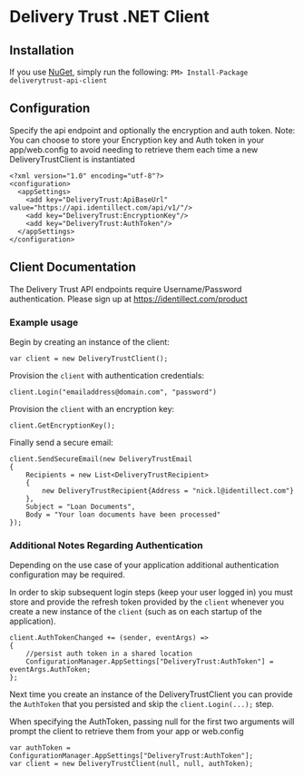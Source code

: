# Delivery Trust .NET Client

## Installation

If you use [NuGet](http://www.nuget.org/), simply run the following:
`PM> Install-Package deliverytrust-api-client`

## Configuration
Specify the api endpoint and optionally the encryption and auth token. Note: You can choose to store your Encryption key and Auth token in your app/web.config to avoid needing to retrieve them each time a new DeliveryTrustClient is instantiated

    <?xml version="1.0" encoding="utf-8"?>
    <configuration>
      <appSettings>
        <add key="DeliveryTrust:ApiBaseUrl" value="https://api.identillect.com/api/v1/"/>
        <add key="DeliveryTrust:EncryptionKey"/>
        <add key="DeliveryTrust:AuthToken"/>
      </appSettings>
    </configuration>
 

## Client Documentation
The Delivery Trust API endpoints require Username/Password authentication. Please sign up at https://identillect.com/product
### Example usage

Begin by creating an instance of the client:

    var client = new DeliveryTrustClient();
    
Provision the `client` with authentication credentials:

    client.Login("emailaddress@domain.com", "password")
    
Provision the `client` with an encryption key:

    client.GetEncryptionKey();
    
 Finally send a secure email:
 
    client.SendSecureEmail(new DeliveryTrustEmail
    {
        Recipients = new List<DeliveryTrustRecipient>
        {
            new DeliveryTrustRecipient{Address = "nick.l@identillect.com"}
        },
        Subject = "Loan Documents",
        Body = "Your loan documents have been processed"
    });
    
### Additional Notes Regarding Authentication
Depending on the use case of your application additional authentication configuration may be required.

In order to skip subsequent login steps (keep your user logged in) you must store and provide the refresh token provided by the `client` whenever you create a new instance of the `client` (such as on each startup of the application).

    client.AuthTokenChanged += (sender, eventArgs) =>
    {
        //persist auth token in a shared location
        ConfigurationManager.AppSettings["DeliveryTrust:AuthToken"] = eventArgs.AuthToken;
    };
    
Next time you create an instance of the DeliveryTrustClient you can provide the `AuthToken` that you persisted and skip the `client.Login(...);` step.

When specifying the AuthToken, passing null for the first two arguments will prompt the client to retrieve them from your app or web.config

    var authToken = ConfigurationManager.AppSettings["DeliveryTrust:AuthToken"];
    var client = new DeliveryTrustClient(null, null, authToken);
